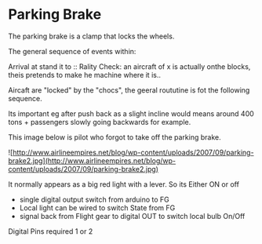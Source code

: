 # Parking Brake #

The parking brake is a clamp that locks the wheels.

The general sequence of events within:

Arrival at stand it to
::
Rality Check:
an aircraft of x is actually onthe blocks, theis pretends to make he machine where it is..


Aircaft are "locked" by the "chocs", the geeral roututine is fot the following sequence.



Its important eg after push back as a slight incline would means around 400 tons + passengers slowly going backwards for example.


This image below is pilot who forgot to take off the parking brake.

![http://www.airlineempires.net/blog/wp-content/uploads/2007/09/parking-brake2.jpg](http://www.airlineempires.net/blog/wp-content/uploads/2007/09/parking-brake2.jpg)

It normally appears as a big red light with a lever.
So its Either ON or off
  * single digital output switch from arduino to  FG
  * Local light can be wired to switch
State from FG
  * signal back from Flight gear to digital OUT to switch local bulb On/Off

Digital Pins required
1 or 2